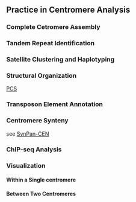 ## Practice in Centromere Analysis

### Complete Cetromere Assembly

### Tandem Repeat Identification

### Satellite Clustering and Haplotyping

### Structural Organization

[PCS](https://github.com/dongyawu/CenTools/blob/main/PCS/PCS.png)


### Transposon Element Annotation

### Centromere Synteny
see [SynPan-CEN](https://github.com/Darlene1997/SynPan-CEN)


### ChIP-seq Analysis

### Visualization
#### Within a Single centromere

#### Between Two Centromeres


